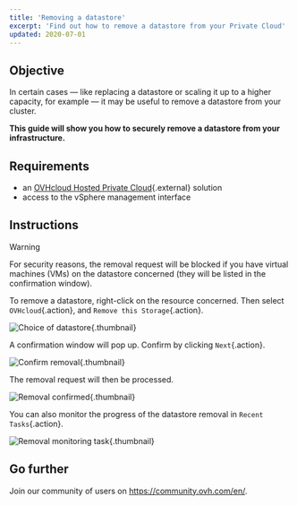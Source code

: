 ```yaml
---
title: 'Removing a datastore'
excerpt: 'Find out how to remove a datastore from your Private Cloud'
updated: 2020-07-01
---
```


## Objective

In certain cases — like replacing a datastore or scaling it up to a higher capacity, for example — it may be useful to remove a datastore from your cluster.

**This guide will show you how to securely remove a datastore from your infrastructure.**

## Requirements

* an [OVHcloud Hosted Private Cloud](https://www.ovhcloud.com/en-ca/enterprise/products/hosted-private-cloud/){.external} solution
* access to the vSphere management interface

## Instructions

> [!warning]
>
> For security reasons, the removal request will be blocked if you have virtual machines (VMs) on the datastore concerned (they will be listed in the confirmation window).
> 

To remove a datastore, right-click on the resource concerned. Then select `OVHcloud`{.action}, and `Remove this Storage`{.action}.

![Choice of datastore](images_removedatastore01.png){.thumbnail}

A confirmation window will pop up. Confirm by clicking `Next`{.action}.

![Confirm removal](images_removedatastore02.png){.thumbnail}

The removal request will then be processed.

![Removal confirmed](images_removedatastore03.png){.thumbnail}

You can also monitor the progress of the datastore removal in `Recent Tasks`{.action}.

![Removal monitoring task](images_removedatastore04.png){.thumbnail}

## Go further

Join our community of users on <https://community.ovh.com/en/>.
